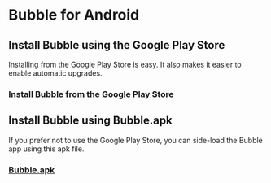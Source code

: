 Bubble for Android
==================

## Install Bubble using the Google Play Store

Installing from the Google Play Store is easy. It also makes it easier to enable automatic upgrades.

### [Install Bubble from the Google Play Store](https://link-tbd.example.com/)

## Install Bubble using Bubble.apk

If you prefer not to use the Google Play Store, you can side-load the Bubble app using this apk file.

### [Bubble.apk](https://link-tbd.example.com/)
